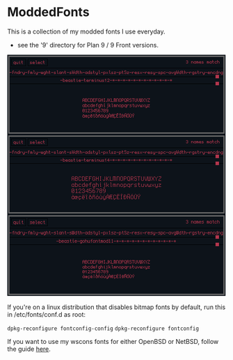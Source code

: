 ModdedFonts
===========

This is a collection of my modded fonts I use everyday.

- see the '9' directory for Plan 9 / 9 Front versions.

![](preview.png)


If you're on a linux distribution that disables bitmap fonts by default, run this in /etc/fonts/conf.d as root:

`dpkg-reconfigure fontconfig-config`
`dpkg-reconfigure fontconfig`

If you want to use my wscons fonts for either OpenBSD or NetBSD, follow the guide [here](http://nixers.net/showthread.php?tid=552&highlight=openbsd).
